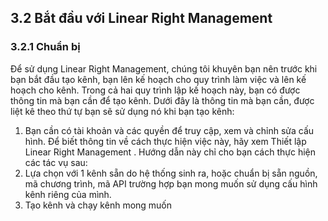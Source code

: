 ## 3.2 Bắt đầu với Linear Right Management
### 3.2.1 Chuẩn bị
Để sử dụng Linear Right Management, chúng tôi khuyên bạn nên trước khi bạn bắt đầu tạo kênh, bạn lên kế hoạch cho quy trình làm việc và lên kế hoạch cho kênh. Trong cả hai quy trình lập kế hoạch này, bạn có được thông tin mà bạn cần để tạo kênh. Dưới đây là thông tin mà bạn cần, được liệt kê theo thứ tự bạn sẽ sử dụng nó khi bạn tạo kênh:
1. Bạn cần có tài khoản và các quyền để truy cập, xem và chỉnh sửa cấu hình. Để biết thông tin về cách thực hiện việc này, hãy xem Thiết lập Linear Right Management .
Hướng dẫn này chỉ cho bạn cách thực hiện các tác vụ sau: 
2. Lựa chọn với 1 kênh sẵn do hệ thống sinh ra, hoặc chuẩn bị sẵn nguồn, mã chương trình, mã API trường hợp  bạn mong muốn sử dụng cấu hình kênh riêng của mình. 
3. Tạo kênh và chạy kênh mong muốn